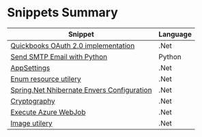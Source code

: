 # Snippets Summary

| Snippet | Language |
|--|--|
| [Quickbooks OAuth 2.0 implementation](https://gist.github.com/alexdelgado0792/18ded767d6499632ae10465c7f9bf25c) | .Net |
| [Send SMTP Email with Python](https://gist.github.com/alexdelgado0792/44f5ebee9de13c1c87e32d5192cef841) | Python |
| [AppSettings](https://gist.github.com/alexdelgado0792/54652bb629c8e6c570023cdc9e3e4f68) | .Net |
| [Enum resource utilery](https://gist.github.com/alexdelgado0792/d9d39cfba3d4633ef157b1603f5469b0) | .Net |
| [Spring.Net Nhibernate Envers Configuration](https://gist.github.com/alexdelgado0792/d964fb148df0869443a05be3ebc266cd) | .Net |
| [Cryptography](https://gist.github.com/alexdelgado0792/) | .Net |
| [Execute Azure WebJob](https://gist.github.com/alexdelgado0792/) | .Net |
| [Image utilery](https://gist.github.com/alexdelgado0792/) | .Net |
